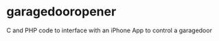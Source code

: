 garagedooropener
================

C and PHP code to interface with an iPhone App to control a garagedoor